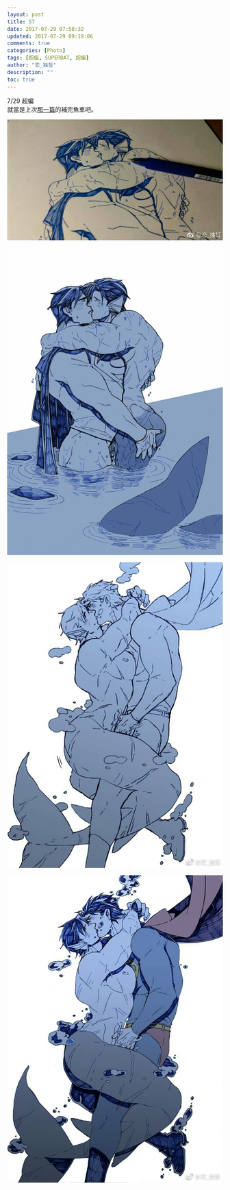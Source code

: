 ```yaml
---
layout: post
title: 57
date: 2017-07-29 07:58:32
updated: 2017-07-29 09:19:06
comments: true
categories: [Photo]
tags: [超蝠, SUPERBAT, 超蝙]
author: "恋_独哲"
description: ""
toc: true
---
```


<p>7/29 超蝙<br />就當是上次<a target="_blank" href="http://lianduzhe.lofter.com/post/1d458e50_10a33595"  >那一篇</a>的補完魚車吧。</p>

![](https://raw.githubusercontent.com/alicewish/maple50821/master/img_YW5MWVN1NEpoZFdQbEhmSWZkQ2JFQTdlZzNrT3l1VGVJN2RlUmF6UFBXUFZxdXUxZDJ2MVNnPT0.jpg)

![](https://raw.githubusercontent.com/alicewish/maple50821/master/img_YW5MWVN1NEpoZFdQbEhmSWZkQ2JFQWpGY3MxcGdMMkRCMEF0eHd2NlQxV3RyZU44bVVPMWVnPT0.jpg)

![](https://raw.githubusercontent.com/alicewish/maple50821/master/img_YW5MWVN1NEpoZFdQbEhmSWZkQ2JFRnFoSFdEaUVDSkhXRlZNOTV5VTQwbUlob21XeEp1N2l3PT0.jpg)

![](https://raw.githubusercontent.com/alicewish/maple50821/master/img_YW5MWVN1NEpoZFdQbEhmSWZkQ2JFTEN5NUpXbHo1QTBMK3lVdFlUU2RGQkVaZldhblh6ajhnPT0.jpg)